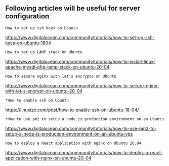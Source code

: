 ## Following articles will be useful for server configuration

`How to set up ssh keys on Ubuntu`

https://www.digitalocean.com/community/tutorials/how-to-set-up-ssh-keys-on-ubuntu-1804

`How to set up LAMP stack on Ubuntu`

https://www.digitalocean.com/community/tutorials/how-to-install-linux-apache-mysql-php-lamp-stack-on-ubuntu-20-04

`How to secure nginx with let's encrypto on Ubuntu`

https://www.digitalocean.com/community/tutorials/how-to-secure-nginx-with-let-s-encrypt-on-ubuntu-20-04

`*How to enable ssh on Ubuntu`

https://linuxize.com/post/how-to-enable-ssh-on-ubuntu-18-04/

`*How to use pm2 to setup a node.js production environment on an Ubuntu`

https://www.digitalocean.com/community/tutorials/how-to-use-pm2-to-setup-a-node-js-production-environment-on-an-ubuntu-vps

`How to deploy a React application with nginx on Ubuntu 20.04`

https://www.digitalocean.com/community/tutorials/how-to-deploy-a-react-application-with-nginx-on-ubuntu-20-04
